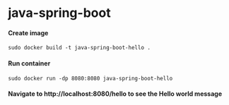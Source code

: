 # java-spring-boot

#### Create image
`sudo docker build -t java-spring-boot-hello .`

#### Run container
`sudo docker run -dp 8080:8080 java-spring-boot-hello`

#### Navigate to http://localhost:8080/hello to see the __Hello world__ message
